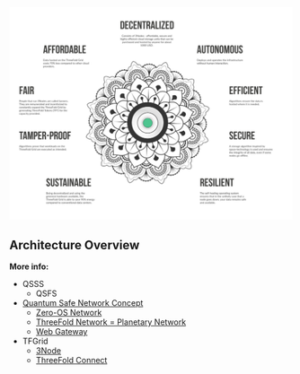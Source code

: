 ![](img/architecture_why_us.jpg)

## Architecture Overview

**More info:**

- QSSS
  - QSFS
- [Quantum Safe Network Concept](sdk:archi_qsnetwork)
  - [Zero-OS Network](sdk:capacity_network)
  - [ThreeFold Network = Planetary Network](sdk:archi_psnw)
  - [Web Gateway](sdk:archi_webgateway)
- TFGrid
  - [3Node](3node)
  - [ThreeFold Connect](tfconnect)

<!--
These are outdated, need to change links
 - Payments - AutoPay twinautopay - no links found
 TFGrid Walletcloud_wallet no link found-->
